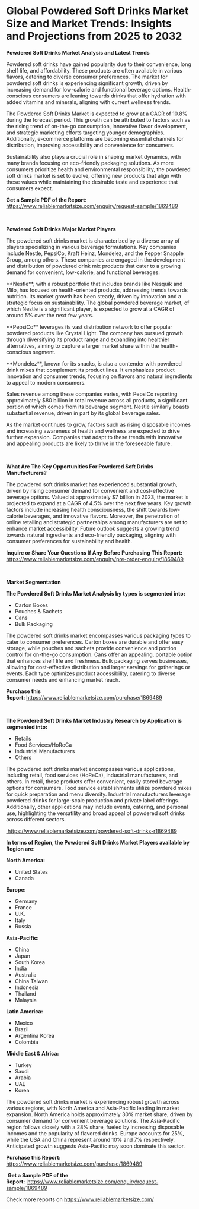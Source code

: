 <p><h1>Global Powdered Soft Drinks Market Size and Market Trends: Insights and Projections from 2025 to 2032</h1></p><p><strong>Powdered Soft Drinks Market Analysis and Latest Trends</strong></p>
<p><p>Powdered soft drinks have gained popularity due to their convenience, long shelf life, and affordability. These products are often available in various flavors, catering to diverse consumer preferences. The market for powdered soft drinks is experiencing significant growth, driven by increasing demand for low-calorie and functional beverage options. Health-conscious consumers are leaning towards drinks that offer hydration with added vitamins and minerals, aligning with current wellness trends.</p><p>The Powdered Soft Drinks Market is expected to grow at a CAGR of 10.8% during the forecast period. This growth can be attributed to factors such as the rising trend of on-the-go consumption, innovative flavor development, and strategic marketing efforts targeting younger demographics. Additionally, e-commerce platforms are becoming essential channels for distribution, improving accessibility and convenience for consumers.</p><p>Sustainability also plays a crucial role in shaping market dynamics, with many brands focusing on eco-friendly packaging solutions. As more consumers prioritize health and environmental responsibility, the powdered soft drinks market is set to evolve, offering new products that align with these values while maintaining the desirable taste and experience that consumers expect.</p></p>
<p><strong>Get a Sample PDF of the Report:&nbsp;</strong> <a href="https://www.reliablemarketsize.com/enquiry/request-sample/1869489?utm_campaign=1133&utm_medium=2&utm_source=Github&utm_content=ia&utm_term=14022025&utm_id=powdered-soft-drinks">https://www.reliablemarketsize.com/enquiry/request-sample/1869489</a></p>
<p>&nbsp;</p>
<p><strong>Powdered Soft Drinks Major Market Players</strong></p>
<p><p>The powdered soft drinks market is characterized by a diverse array of players specializing in various beverage formulations. Key companies include Nestle, PepsiCo, Kraft Heinz, Mondelez, and the Pepper Snapple Group, among others. These companies are engaged in the development and distribution of powdered drink mix products that cater to a growing demand for convenient, low-calorie, and functional beverages.</p><p>**Nestle**, with a robust portfolio that includes brands like Nesquik and Milo, has focused on health-oriented products, addressing trends towards nutrition. Its market growth has been steady, driven by innovation and a strategic focus on sustainability. The global powdered beverage market, of which Nestle is a significant player, is expected to grow at a CAGR of around 5% over the next few years.</p><p>**PepsiCo** leverages its vast distribution network to offer popular powdered products like Crystal Light. The company has pursued growth through diversifying its product range and expanding into healthier alternatives, aiming to capture a larger market share within the health-conscious segment. </p><p>**Mondelez**, known for its snacks, is also a contender with powdered drink mixes that complement its product lines. It emphasizes product innovation and consumer trends, focusing on flavors and natural ingredients to appeal to modern consumers.</p><p>Sales revenue among these companies varies, with PepsiCo reporting approximately $80 billion in total revenue across all products, a significant portion of which comes from its beverage segment. Nestle similarly boasts substantial revenue, driven in part by its global beverage sales.</p><p>As the market continues to grow, factors such as rising disposable incomes and increasing awareness of health and wellness are expected to drive further expansion. Companies that adapt to these trends with innovative and appealing products are likely to thrive in the foreseeable future.</p></p>
<p>&nbsp;</p>
<p><strong>What Are The Key Opportunities For Powdered Soft Drinks Manufacturers?</strong></p>
<p><p>The powdered soft drinks market has experienced substantial growth, driven by rising consumer demand for convenient and cost-effective beverage options. Valued at approximately $7 billion in 2023, the market is projected to expand at a CAGR of 4.5% over the next five years. Key growth factors include increasing health consciousness, the shift towards low-calorie beverages, and innovative flavors. Moreover, the penetration of online retailing and strategic partnerships among manufacturers are set to enhance market accessibility. Future outlook suggests a growing trend towards natural ingredients and eco-friendly packaging, aligning with consumer preferences for sustainability and health.</p></p>
<p><strong>Inquire or Share Your Questions If Any Before Purchasing This Report:</strong> <a href="https://www.reliablemarketsize.com/enquiry/pre-order-enquiry/1869489?utm_campaign=1133&utm_medium=2&utm_source=Github&utm_content=ia&utm_term=14022025&utm_id=powdered-soft-drinks">https://www.reliablemarketsize.com/enquiry/pre-order-enquiry/1869489</a></p>
<p>&nbsp;</p>
<p><strong>Market Segmentation</strong></p>
<p><strong>The Powdered Soft Drinks Market Analysis by types is segmented into:</strong></p>
<p><ul><li>Carton Boxes</li><li>Pouches & Sachets</li><li>Cans</li><li>Bulk Packaging</li></ul></p>
<p><p>The powdered soft drinks market encompasses various packaging types to cater to consumer preferences. Carton boxes are durable and offer easy storage, while pouches and sachets provide convenience and portion control for on-the-go consumption. Cans offer an appealing, portable option that enhances shelf life and freshness. Bulk packaging serves businesses, allowing for cost-effective distribution and larger servings for gatherings or events. Each type optimizes product accessibility, catering to diverse consumer needs and enhancing market reach.</p></p>
<p><strong>Purchase this Report:&nbsp;</strong><a href="https://www.reliablemarketsize.com/purchase/1869489?utm_campaign=1133&utm_medium=2&utm_source=Github&utm_content=ia&utm_term=14022025&utm_id=powdered-soft-drinks">https://www.reliablemarketsize.com/purchase/1869489</a></p>
<p>&nbsp;</p>
<p><strong>The Powdered Soft Drinks Market Industry Research by Application is segmented into:</strong></p>
<p><ul><li>Retails</li><li>Food Services/HoReCa</li><li>Industrial Manufacturers</li><li>Others</li></ul></p>
<p><p>The powdered soft drinks market encompasses various applications, including retail, food services (HoReCa), industrial manufacturers, and others. In retail, these products offer convenient, easily stored beverage options for consumers. Food service establishments utilize powdered mixes for quick preparation and menu diversity. Industrial manufacturers leverage powdered drinks for large-scale production and private label offerings. Additionally, other applications may include events, catering, and personal use, highlighting the versatility and broad appeal of powdered soft drinks across different sectors.</p></p>
<p><a href="https://www.reliablemarketsize.com/powdered-soft-drinks-r1869489?utm_campaign=1133&utm_medium=2&utm_source=Github&utm_content=ia&utm_term=14022025&utm_id=powdered-soft-drinks">&nbsp;https://www.reliablemarketsize.com/powdered-soft-drinks-r1869489</a></p>
<p><strong>In terms of Region, the Powdered Soft Drinks Market Players available by Region are:</strong></p>
<p>
    <p> <strong> North America: </strong>
        <ul>
            <li>United States</li>
            <li>Canada</li>
        </ul>
        </p> 
    <p> <strong> Europe: </strong>
        <ul>
            <li>Germany</li>
            <li>France</li>
            <li>U.K.</li>
            <li>Italy</li>
            <li>Russia</li>
        </ul>
        </p> 
    <p> <strong> Asia-Pacific: </strong>
        <ul>
            <li>China</li>
            <li>Japan</li>
            <li>South Korea</li>
            <li>India</li>
            <li>Australia</li>
            <li>China Taiwan</li>
            <li>Indonesia</li>
            <li>Thailand</li>
            <li>Malaysia</li>
        </ul>
        </p> 
    <p> <strong> Latin America: </strong>
        <ul>
            <li>Mexico</li>
            <li>Brazil</li>
            <li>Argentina Korea</li>
            <li>Colombia</li>
        </ul>
        </p> 
    <p> <strong> Middle East & Africa: </strong>
        <ul>
            <li>Turkey</li>
            <li>Saudi</li>
            <li>Arabia</li>
            <li>UAE</li>
            <li>Korea</li>
        </ul>
    </p>
    </p>
<p><p>The powdered soft drinks market is experiencing robust growth across various regions, with North America and Asia-Pacific leading in market expansion. North America holds approximately 30% market share, driven by consumer demand for convenient beverage solutions. The Asia-Pacific region follows closely with a 28% share, fueled by increasing disposable incomes and the popularity of flavored drinks. Europe accounts for 25%, while the USA and China represent around 10% and 7% respectively. Anticipated growth suggests Asia-Pacific may soon dominate this sector.</p></p>
<p><strong>Purchase this Report: </strong><a href="https://www.reliablemarketsize.com/purchase/1869489?utm_campaign=1133&utm_medium=2&utm_source=Github&utm_content=ia&utm_term=14022025&utm_id=powdered-soft-drinks">https://www.reliablemarketsize.com/purchase/1869489</a></p>
<p>&nbsp;<strong>Get a Sample PDF of the Report:&nbsp;&nbsp;</strong><a href="https://www.reliablemarketsize.com/enquiry/request-sample/1869489?utm_campaign=1133&utm_medium=2&utm_source=Github&utm_content=ia&utm_term=14022025&utm_id=powdered-soft-drinks">https://www.reliablemarketsize.com/enquiry/request-sample/1869489</a></p>
<p><strong></strong></p>
<p>Check more reports on <a href="https://www.reliablemarketsize.com/?utm_campaign=1133&utm_medium=2&utm_source=Github&utm_content=ia&utm_term=14022025&utm_id=powdered-soft-drinks">https://www.reliablemarketsize.com/</a></p>